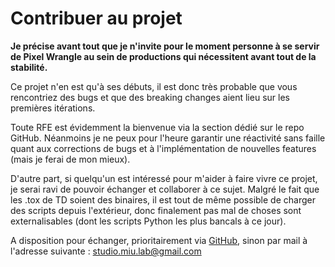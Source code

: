 # Contribuer au projet

 

**Je précise avant tout que je n'invite pour le moment personne à se servir de Pixel Wrangle au sein de productions qui nécessitent avant tout de la stabilité.**

Ce projet n'en est qu'à ses débuts, il est donc très probable que vous rencontriez des bugs et que des breaking changes aient lieu sur les premières itérations.

Toute RFE est évidemment la bienvenue via la section dédié sur le repo GitHub.
Néanmoins je ne peux pour l'heure garantir une réactivité sans faille quant aux corrections de bugs et à l'implémentation de nouvelles features (mais je ferai de mon mieux).

D'autre part, si quelqu'un est intéressé pour m'aider à faire vivre ce projet, je serai ravi de pouvoir échanger et collaborer à ce sujet.
Malgré le fait que les .tox de TD soient des binaires, il est tout de même possible de charger des scripts depuis l'extérieur, donc finalement pas mal de choses sont externalisables (dont les scripts Python les plus bancals à ce jour).

A disposition pour échanger, prioritairement via [GitHub](https://github.com/miu-lab/TD-Pixel-Wrangle), sinon par mail à l'adresse suivante : studio.miu.lab@gmail.com
